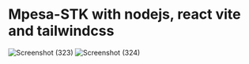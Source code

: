 # Mpesa-STK with nodejs, react vite and tailwindcss
![Screenshot (323)](https://github.com/eroom8/Mpesa-STK/assets/89536199/8e64d4ef-561d-4ebd-a114-d900ae57f167)
![Screenshot (324)](https://github.com/eroom8/Mpesa-STK/assets/89536199/481fd18d-7680-4053-b25e-190772e49aa9)
